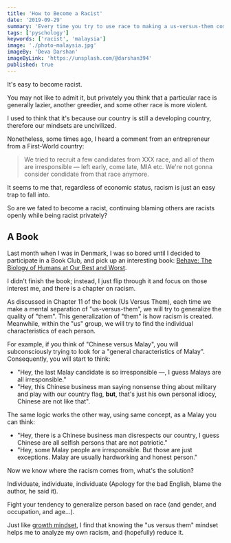 ```yaml
---
title: 'How to Become a Racist'
date: '2019-09-29'
summary: 'Every time you try to use race to making a us-versus-them comparison, you are introducing the risk of becoming a racist.'
tags: ['pyschology']
keywords: ['racist', 'malaysia']
image: './photo-malaysia.jpg'
imageBy: 'Deva Darshan'
imageByLink: 'https://unsplash.com/@darshan394'
published: true
---
```


It's easy to become racist.

You may not like to admit it, but privately you think that a particular race is generally lazier, another greedier, and some other race is more violent.

I used to think that it's because our country is still a developing country, therefore our mindsets are uncivilized.

Nonetheless, some times ago, I heard a comment from an entrepreneur from a First-World country:

> We tried to recruit a few candidates from XXX race, and all of them are irresponsible &mdash; left early, come late, MIA etc. We're not gonna consider condidate from that race anymore.

It seems to me that, regardless of economic status, racism is just an easy trap to fall into.

So are we fated to become a racist, continuing blaming others are racists openly while being racist privately?

## A Book

Last month when I was in Denmark, I was so bored until I decided to participate in a Book Club, and pick up an interesting book: [Behave: The Biology of Humans at Our Best and Worst][behave].

I didn't finish the book; instead, I just flip through it and focus on those interest me, and there is a chapter on racism.

As discussed in Chapter 11 of the book (Us Versus Them), each time we make a mental separation of "us-versus-them", we will try to generalize the quality of "them". This generalization of "them" is how racism is created. Meanwhile, within the "us" group, we will try to find the individual characteristics of each person.

For example, if you think of "Chinese versus Malay", you will subconsciously trying to look for a "general characteristics of Malay". Consequently, you will start to think:

- "Hey, the last Malay candidate is so irresponsible &mdash;, I guess Malays are all irresponsible."
- "Hey, this Chinese business man saying nonsense thing about military and play with our country flag, **but**, that's just his own personal idiocy, Chinese are not like that".

<aside>

The same logic works the other way, using same concept, as a Malay you can think:

- "Hey, there is a Chinese business man disrespects our country, I guess Chinese are all selfish persons that are not patriotic."
- "Hey, some Malay people are irresponsible. But those are just exceptions. Malay are usually hardworking and honest person."

</aside>

Now we know where the racism comes from, what's the solution?

Individuate, individuate, individuate (Apology for the bad English, blame the author, he said it).

Fight your tendency to generalize person based on race (and gender, and occupation, and age...).

Just like [growth mindset](/blog/attitude-to-competency), I find that knowing the "us versus them" mindset helps me to analyze my own racism, and (hopefully) reduce it.

[behave]: https://www.goodreads.com/book/show/31170723-behave

